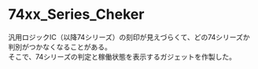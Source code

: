 # 74xx_Series_Cheker
汎用ロジックIC（以降74シリーズ）の刻印が見えづらくて、どの74シリーズか判別がつかなくなることがある。  
そこで、74シリーズの判定と稼働状態を表示するガジェットを作製した。


